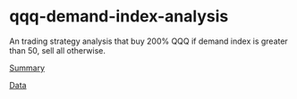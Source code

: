 # qqq-demand-index-analysis
An trading strategy analysis that buy 200% QQQ if demand index is greater than 50, sell all otherwise.

[Summary](https://docs.google.com/document/d/1yDYnWaxiS7UEF5rJRJapIojnBlJl1JwQgWTgZ4CfbTU/edit?usp=sharing)

[Data](https://docs.google.com/spreadsheets/d/1VqMfmJ8o4ivc_jVsEt-K0v60om8zSZjVNcjOcSUIoP0/edit?usp=sharing)
